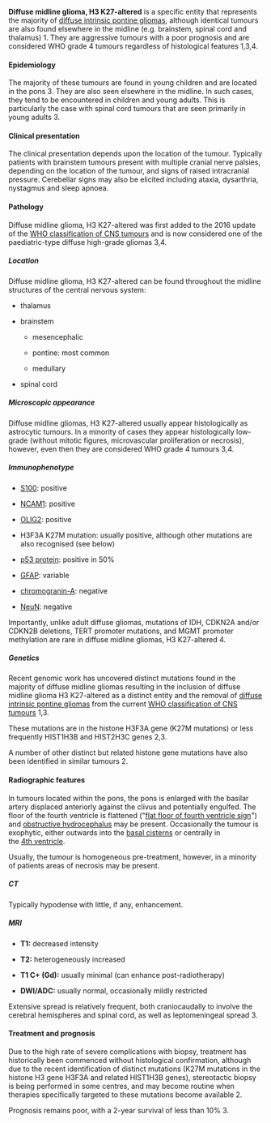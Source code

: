 
**Diffuse midline glioma, H3 K27-altered** is a specific entity that represents the majority of [diffuse intrinsic pontine gliomas](https://radiopaedia.org/articles/diffuse-brainstem-glioma-historical), although identical tumours are also found elsewhere in the midline (e.g. brainstem, spinal cord and thalamus) 1. They are aggressive tumours with a poor prognosis and are considered WHO grade 4 tumours regardless of histological features 1,3,4. 

#### Epidemiology

The majority of these tumours are found in young children and are located in the pons 3. They are also seen elsewhere in the midline. In such cases, they tend to be encountered in children and young adults. This is particularly the case with spinal cord tumours that are seen primarily in young adults 3. 

#### Clinical presentation 

The clinical presentation depends upon the location of the tumour. Typically patients with brainstem tumours present with multiple cranial nerve palsies, depending on the location of the tumour, and signs of raised intracranial pressure. Cerebellar signs may also be elicited including ataxia, dysarthria, nystagmus and sleep apnoea.

#### Pathology

Diffuse midline glioma, H3 K27-altered was first added to the 2016 update of the [WHO classification of CNS tumours](https://radiopaedia.org/articles/who-classification-of-cns-tumours-1) and is now considered one of the paediatric-type diffuse high-grade gliomas 3,4. 

##### Location

Diffuse midline glioma, H3 K27-altered can be found throughout the midline structures of the central nervous system: 

- thalamus
    
- brainstem
    
    - mesencephalic
        
    - pontine: most common
        
    - medullary
        
- spinal cord
    

##### Microscopic appearance

Diffuse midline gliomas, H3 K27-altered usually appear histologically as astrocytic tumours. In a minority of cases they appear histologically low-grade (without mitotic figures, microvascular proliferation or necrosis), however, even then they are considered WHO grade 4 tumours 3,4. 

##### Immunophenotype

- [S100](https://radiopaedia.org/articles/s100): positive 
    
- [NCAM1](https://radiopaedia.org/articles/missing?article%5Btitle%5D=ncam1): positive
    
- [OLIG2](https://radiopaedia.org/articles/missing?article%5Btitle%5D=olig2): positive
    
- H3F3A K27M mutation: usually positive, although other mutations are also recognised (see below) 
    
- [p53 protein](https://radiopaedia.org/articles/p53): positive in 50% 
    
- [GFAP](https://radiopaedia.org/articles/glial-fibrillary-acid-protein-gfap): variable
    
- [chromogranin-A](https://radiopaedia.org/articles/chromogranin-a): negative
    
- [NeuN](https://radiopaedia.org/articles/missing?article%5Btitle%5D=neun): negative
    

Importantly, unlike adult diffuse gliomas, mutations of IDH, CDKN2A and/or CDKN2B deletions, TERT promoter mutations, and MGMT promoter methylation are rare in diffuse midline gliomas, H3 K27-altered 4. 

##### Genetics

Recent genomic work has uncovered distinct mutations found in the majority of diffuse midline gliomas resulting in the inclusion of diffuse midline glioma H3 K27-altered as a distinct entity and the removal of [diffuse intrinsic pontine gliomas](https://radiopaedia.org/articles/diffuse-brainstem-glioma-historical) from the current [WHO classification of CNS tumours](https://radiopaedia.org/articles/who-classification-of-cns-tumours-1) 1,3.

These mutations are in the histone H3F3A gene (K27M mutations) or less frequently HIST1H3B and HIST2H3C genes 2,3. 

A number of other distinct but related histone gene mutations have also been identified in similar tumours 2. 

#### Radiographic features

In tumours located within the pons, the pons is enlarged with the basilar artery displaced anteriorly against the clivus and potentially engulfed. The floor of the fourth ventricle is flattened ("[flat floor of fourth ventricle sign](https://radiopaedia.org/articles/flat-floor-of-fourth-ventricle-sign)") and [obstructive hydrocephalus](https://radiopaedia.org/articles/obstructive-hydrocephalus) may be present. Occasionally the tumour is exophytic, either outwards into the [basal cisterns](https://radiopaedia.org/articles/basal-cisterns) or centrally in the [4th ventricle](https://radiopaedia.org/articles/fourth-ventricle).

Usually, the tumour is homogeneous pre-treatment, however, in a minority of patients areas of necrosis may be present.

##### CT

Typically hypodense with little, if any, enhancement.

##### MRI

- **T1:** decreased intensity
    
- **T2:** heterogeneously increased
    
- **T1 C+ (Gd):** usually minimal (can enhance post-radiotherapy)
    
- **DWI/ADC:** usually normal, occasionally mildly restricted
    

Extensive spread is relatively frequent, both craniocaudally to involve the cerebral hemispheres and spinal cord, as well as leptomeningeal spread 3. 

#### Treatment and prognosis

Due to the high rate of severe complications with biopsy, treatment has historically been commenced without histological confirmation, although due to the recent identification of distinct mutations (K27M mutations in the histone H3 gene H3F3A and related HIST1H3B genes), stereotactic biopsy is being performed in some centres, and may become routine when therapies specifically targeted to these mutations become available 2.

Prognosis remains poor, with a 2-year survival of less than 10% 3.